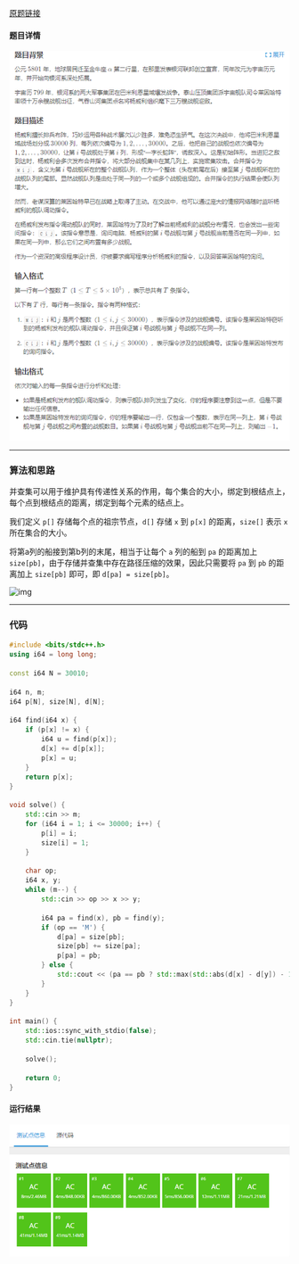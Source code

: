 [原题链接](https://www.luogu.com.cn/problem/P1196)

#### 题目详情
![yhyxcs](./img/yhyxcs.png)

---

### 算法和思路
并查集可以用于维护具有传递性关系的作用，每个集合的大小，绑定到根结点上，每个点到根结点的距离，绑定到每个元素的结点上。

我们定义 `p[]` 存储每个点的祖宗节点，`d[]` 存储 `x` 到 `p[x]` 的距离，`size[]` 表示 `x` 所在集合的大小。

将第a列的船接到第b列的末尾，相当于让每个 `a` 列的船到 `pa` 的距离加上 `size[pb]`，由于存储并查集中存在路径压缩的效果，因此只需要将 `pa` 到 `pb` 的距离加上 `size[pb]` 即可，即 `d[pa] = size[pb]`。

![img](https://cdn.acwing.com/media/article/image/2020/04/04/7416_92657e3476-a89bb0e9b6da8ae5cb676d00ccaacb5.png)

---

### 代码
```cpp
#include <bits/stdc++.h>
using i64 = long long;

const i64 N = 30010;

i64 n, m;
i64 p[N], size[N], d[N];

i64 find(i64 x) {
	if (p[x] != x) {
		i64 u = find(p[x]);
		d[x] += d[p[x]];
		p[x] = u;
	}
	return p[x];
}

void solve() {
	std::cin >> m;
	for (i64 i = 1; i <= 30000; i++) {
		p[i] = i;
		size[i] = 1;
	}

	char op;
	i64 x, y;
	while (m--) {
		std::cin >> op >> x >> y;

		i64 pa = find(x), pb = find(y);
		if (op == 'M') {
			d[pa] = size[pb];
			size[pb] += size[pa];
			p[pa] = pb;
		} else {
			std::cout << (pa == pb ? std::max(std::abs(d[x] - d[y]) - 1, 0ll) : -1) << '\n';
		}
	}
}

int main() {
	std::ios::sync_with_stdio(false);
	std::cin.tie(nullptr);

	solve();

	return 0;
}
```

#### 运行结果
![accept](./img/acyhyxcs.png)